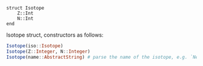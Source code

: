 ```
struct Isotope
    Z::Int
    N::Int
end
```

Isotope struct, constructors as follows:

```julia
Isotope(iso::Isotope)
Isotope(Z::Integer, N::Integer)
Isotope(name::AbstractString) # parse the name of the isotope, e.g. `Ne20`
```
